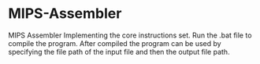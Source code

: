 # MIPS-Assembler
MIPS Assembler Implementing the core instructions set. Run the .bat file to compile the program. After compiled the program can be used by specifying the file path of the input file and then the output file path.
